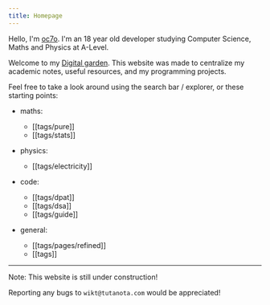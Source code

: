 ```yaml
---
title: Homepage
---
```

Hello, I'm [oc7o](https://github.com/oc7ophus/). I'm an 18 year old developer studying Computer Science, Maths and Physics at A-Level.

Welcome to my [Digital garden](https://jzhao.xyz/posts/networked-thought). This website was made to centralize my academic notes, useful resources, and my programming projects. 

Feel free to take a look around using the search bar / explorer, or these starting points:

- maths:
	- [[tags/pure]]
	- [[tags/stats]]

- physics:
	- [[tags/electricity]]

- code:
	- [[tags/dpat]]
	- [[tags/dsa]]
	- [[tags/guide]]

- general:
	- [[tags/pages/refined]]
	- [[tags]]

---

Note: This website is still under construction!

Reporting any bugs to `wikt@tutanota.com` would be appreciated!

